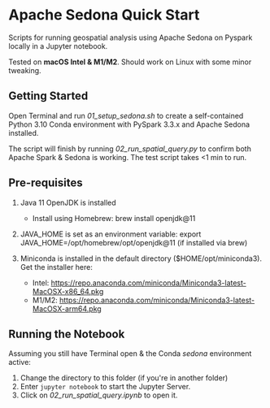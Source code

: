 # Apache Sedona Quick Start
Scripts for running geospatial analysis using Apache Sedona on Pyspark locally in a Jupyter notebook.

Tested on **macOS Intel & M1/M2**. Should work on Linux with some minor tweaking.

## Getting Started

Open Terminal and run *01_setup_sedona.sh* to create a self-contained Python 3.10 Conda environment with PySpark 3.3.x and Apache Sedona installed.

The script will finish by running *02_run_spatial_query.py* to confirm both Apache Spark & Sedona is working. The test script takes <1 min to run.

## Pre-requisites

1. Java 11 OpenJDK is installed
     - Install using Homebrew: brew install openjdk@11

2. JAVA_HOME is set as an environment variable: export JAVA_HOME=/opt/homebrew/opt/openjdk@11 (if installed via brew)

3. Miniconda is installed in the default directory ($HOME/opt/miniconda3). Get the installer here:
     -  Intel: https://repo.anaconda.com/miniconda/Miniconda3-latest-MacOSX-x86_64.pkg
     -  M1/M2: https://repo.anaconda.com/miniconda/Miniconda3-latest-MacOSX-arm64.pkg 

## Running the Notebook

Assuming you still have Terminal open & the Conda *sedona* environment active:

1. Change the directory to this folder (if you're in another folder) 
2. Enter ```jupyter notebook``` to start the Jupyter Server.
3. Click on *02_run_spatial_query.ipynb* to open it.
